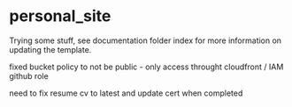 # personal_site
Trying some stuff, see documentation folder index for more information on updating the template.

fixed bucket policy to not be public - only access throught cloudfront / IAM github role

need to fix resume cv to latest and update cert when completed
